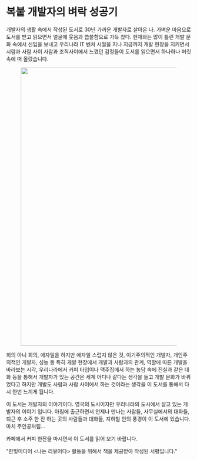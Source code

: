 # 복붙 개발자의 벼락 성공기

개발자의 생활 속에서 작성된 도서로 30년 가까운 개발자로 살아온 나. 가벼운 마음으로 도서를 받고 읽으면서 얼굴에 웃음과 씁쓸함으로 가득 찼다. 현재와는 많이 틀린 개발 문화 속에서 신입을 보내고 우리나라 IT 벤처 시절을 지나 지금까지 개발 현장을 지키면서 시람과 사람 사이 사람과 조직사이에서 느꼈던 감정들이 도서를 읽으면서 하나하나 머릿속에 떠 올랐습니다.

<figure><img src="https://blog.kakaocdn.net/dn/exCDxa/btslC1jFt9K/ER8xXUX4sHA4QWUdGRQwE0/img.jpg" alt="" height="757" width="519"><figcaption></figcaption></figure>

&#x20;회의 아니 회의, 애자일을 하지만 애자일 스럽지 않은 것, 이기주의적인 개발자, 개인주의적인 개발자, 성능 등 특히 개발 현장에서 개발과 사람과의 관계, 역할에 따른 개발을 바라보는 시각, 우리나라에서 커피 타입이나 맥주집에서 하는 농담 속에 진실과 같은 대화 등을 통해서 개발자가 있는 공간은 세계 어디나 같다는 생각을 들고  개발 문화가 바뀌었다고 하지만 개발도 사람과 사람 사이에서 하는 것이라는 생각을 이 도서를 통해서 다시 한번 느끼게 됩니다.

이 도서는 개발자의 이야기이다. 영국의 도시이자만 우리나라의 도시에서 살고 있는 개발자의 이야기 입니다. 아침에 출근하면서 언제나 만나는 사람들, 사무실에서의 대화들, 퇴근 후 소주 한 잔 하는 곳의 사람들과 대화들, 지하철 안의 풍경이 이 도서에 있습니다. 마치 주인공처럼...

카페에서 커피 한잔을 마시면서 이 도서를 읽어 보기 바랍니다.

"한빛미디어 <나는 리뷰어다> 활동을 위해서 책을 제공받아 작성된 서평입니다."
